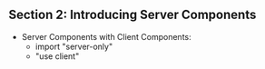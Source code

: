 ## Section 2: Introducing Server Components
* Server Components with Client Components:
  - import "server-only"
  - "use client"